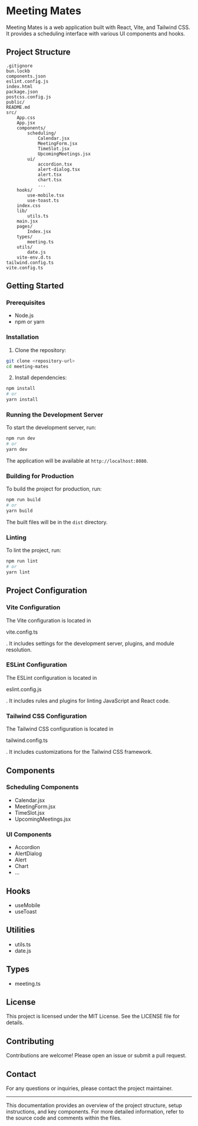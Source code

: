# Meeting Mates

Meeting Mates is a web application built with React, Vite, and Tailwind CSS. It provides a scheduling interface with various UI components and hooks.

## Project Structure

```
.gitignore
bun.lockb
components.json
eslint.config.js
index.html
package.json
postcss.config.js
public/
README.md
src/
	App.css
	App.jsx
	components/
		scheduling/
			Calendar.jsx
			MeetingForm.jsx
			TimeSlot.jsx
			UpcomingMeetings.jsx
		ui/
			accordion.tsx
			alert-dialog.tsx
			alert.tsx
			chart.tsx
			...
	hooks/
		use-mobile.tsx
		use-toast.ts
	index.css
	lib/
		utils.ts
	main.jsx
	pages/
		Index.jsx
	types/
		meeting.ts
	utils/
		date.js
	vite-env.d.ts
tailwind.config.ts
vite.config.ts
```

## Getting Started

### Prerequisites

- Node.js
- npm or yarn

### Installation

1. Clone the repository:

```sh
git clone <repository-url>
cd meeting-mates
```

2. Install dependencies:

```sh
npm install
# or
yarn install
```

### Running the Development Server

To start the development server, run:

```sh
npm run dev
# or
yarn dev
```

The application will be available at `http://localhost:8080`.

### Building for Production

To build the project for production, run:

```sh
npm run build
# or
yarn build
```

The built files will be in the `dist` directory.

### Linting

To lint the project, run:

```sh
npm run lint
# or
yarn lint
```

## Project Configuration

### Vite Configuration

The Vite configuration is located in

vite.config.ts

. It includes settings for the development server, plugins, and module resolution.

### ESLint Configuration

The ESLint configuration is located in

eslint.config.js

. It includes rules and plugins for linting JavaScript and React code.

### Tailwind CSS Configuration

The Tailwind CSS configuration is located in

tailwind.config.ts

. It includes customizations for the Tailwind CSS framework.

## Components

### Scheduling Components

- Calendar.jsx
- MeetingForm.jsx
- TimeSlot.jsx
- UpcomingMeetings.jsx

### UI Components

- Accordion
- AlertDialog
- Alert
- Chart
- ...

## Hooks

- useMobile
- useToast

## Utilities

- utils.ts
- date.js

## Types

- meeting.ts

## License

This project is licensed under the MIT License. See the LICENSE file for details.

## Contributing

Contributions are welcome! Please open an issue or submit a pull request.

## Contact

For any questions or inquiries, please contact the project maintainer.

---

This documentation provides an overview of the project structure, setup instructions, and key components. For more detailed information, refer to the source code and comments within the files.
